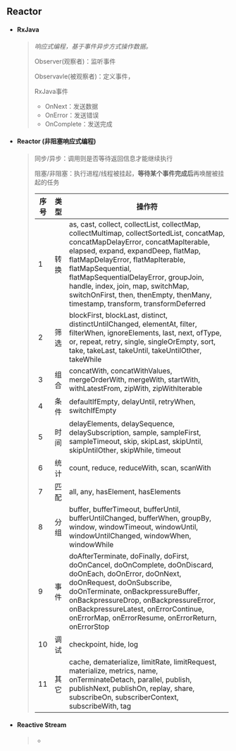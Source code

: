 ## Reactor

- #### RxJava

  > *响应式编程，基于事件异步方式操作数据。*
  >
  > Observer(观察者)：监听事件
  >
  > Observavle(被观察者)：定义事件，
  >
  > RxJava事件
  >
  > - OnNext：发送数据
  > - OnError：发送错误
  > - OnComplete：发送完成

- #### Reactor (非阻塞响应式编程)

  > 同步/异步：调用则是否等待返回信息才能继续执行
  >
  > 阻塞/非阻塞：执行进程/线程被挂起，**等待某个事件完成后**再唤醒被挂起的任务
  >
  >  
  >
  >  | 序号 | 类型 | 操作符                                                       |
  >| ---- | ---- | ------------------------------------------------------------ |
  > | 1    | 转换 | as, cast, collect, collectList, collectMap, collectMultimap, collectSortedList, concatMap, concatMapDelayError, concatMapIterable, elapsed, expand, expandDeep, flatMap, flatMapDelayError, flatMapIterable, flatMapSequential, flatMapSequentialDelayError, groupJoin, handle, index, join, map, switchMap, switchOnFirst, then, thenEmpty, thenMany, timestamp, transform, transformDeferred |
  > | 2    | 筛选 | blockFirst, blockLast, distinct, distinctUntilChanged, elementAt, filter, filterWhen, ignoreElements, last, next, ofType, or, repeat, retry, single, singleOrEmpty, sort, take, takeLast, takeUntil, takeUntilOther, takeWhile |
  > | 3    | 组合 | concatWith, concatWithValues, mergeOrderWith, mergeWith, startWith, withLatestFrom, zipWith, zipWithIterable |
  >| 4    | 条件 | defaultIfEmpty, delayUntil, retryWhen, switchIfEmpty         |
  >  | 5    | 时间 | delayElements, delaySequence, delaySubscription, sample, sampleFirst, sampleTimeout, skip, skipLast, skipUntil, skipUntilOther, skipWhile, timeout |
  >| 6    | 统计 | count, reduce, reduceWith, scan, scanWith                    |
  > | 7    | 匹配 | all, any, hasElement, hasElements                            |
  >| 8    | 分组 | buffer, bufferTimeout, bufferUntil, bufferUntilChanged, bufferWhen, groupBy, window, windowTimeout, windowUntil, windowUntilChanged, windowWhen, windowWhile |
  >  | 9    | 事件 | doAfterTerminate, doFinally, doFirst, doOnCancel, doOnComplete, doOnDiscard, doOnEach, doOnError, doOnNext, doOnRequest, doOnSubscribe, doOnTerminate, onBackpressureBuffer, onBackpressureDrop, onBackpressureError, onBackpressureLatest, onErrorContinue, onErrorMap, onErrorResume, onErrorReturn, onErrorStop |
  >| 10   | 调试 | checkpoint, hide, log                                        |
  > | 11   | 其它 | cache, dematerialize, limitRate, limitRequest, materialize, metrics, name, onTerminateDetach, parallel, publish, publishNext, publishOn, replay, share, subscribeOn, subscriberContext, subscribeWith, tag |
  
- #### **Reactive Stream**

  > - 

